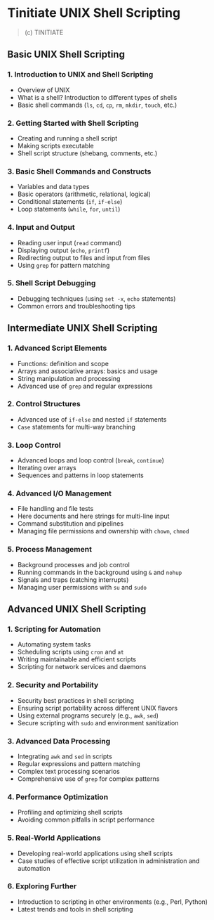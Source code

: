 # Tinitiate UNIX Shell Scripting 
> (c) TINITIATE

## Basic UNIX Shell Scripting

### 1. Introduction to UNIX and Shell Scripting
- Overview of UNIX
- What is a shell? Introduction to different types of shells
- Basic shell commands (`ls`, `cd`, `cp`, `rm`, `mkdir`, `touch`, etc.)

### 2. Getting Started with Shell Scripting
- Creating and running a shell script
- Making scripts executable
- Shell script structure (shebang, comments, etc.)

### 3. Basic Shell Commands and Constructs
- Variables and data types
- Basic operators (arithmetic, relational, logical)
- Conditional statements (`if`, `if-else`)
- Loop statements (`while`, `for`, `until`)

### 4. Input and Output
- Reading user input (`read` command)
- Displaying output (`echo`, `printf`)
- Redirecting output to files and input from files
- Using `grep` for pattern matching

### 5. Shell Script Debugging
- Debugging techniques (using `set -x`, `echo` statements)
- Common errors and troubleshooting tips

## Intermediate UNIX Shell Scripting

### 1. Advanced Script Elements
- Functions: definition and scope
- Arrays and associative arrays: basics and usage
- String manipulation and processing
- Advanced use of `grep` and regular expressions

### 2. Control Structures
- Advanced use of `if-else` and nested `if` statements
- `Case` statements for multi-way branching

### 3. Loop Control
- Advanced loops and loop control (`break`, `continue`)
- Iterating over arrays
- Sequences and patterns in loop statements

### 4. Advanced I/O Management
- File handling and file tests
- Here documents and here strings for multi-line input
- Command substitution and pipelines
- Managing file permissions and ownership with `chown`, `chmod`

### 5. Process Management
- Background processes and job control
- Running commands in the background using `&` and `nohup`
- Signals and traps (catching interrupts)
- Managing user permissions with `su` and `sudo`

## Advanced UNIX Shell Scripting

### 1. Scripting for Automation
- Automating system tasks
- Scheduling scripts using `cron` and `at`
- Writing maintainable and efficient scripts
- Scripting for network services and daemons

### 2. Security and Portability
- Security best practices in shell scripting
- Ensuring script portability across different UNIX flavors
- Using external programs securely (e.g., `awk`, `sed`)
- Secure scripting with `sudo` and environment sanitization

### 3. Advanced Data Processing
- Integrating `awk` and `sed` in scripts
- Regular expressions and pattern matching
- Complex text processing scenarios
- Comprehensive use of `grep` for complex patterns

### 4. Performance Optimization
- Profiling and optimizing shell scripts
- Avoiding common pitfalls in script performance

### 5. Real-World Applications
- Developing real-world applications using shell scripts
- Case studies of effective script utilization in administration and automation

### 6. Exploring Further
- Introduction to scripting in other environments (e.g., Perl, Python)
- Latest trends and tools in shell scripting
